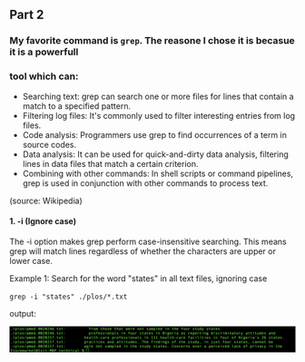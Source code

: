 ## Part 2
### My favorite command is `grep`. The reasone I chose it is becasue it is a powerfull 
### tool which can: 

- Searching text: grep can search one or more files for lines that contain a match to
a specified pattern.
- Filtering log files: It's commonly used to filter interesting entries from log files.
- Code analysis: Programmers use grep to find occurrences of a term in source codes.
- Data analysis: It can be used for quick-and-dirty data analysis, filtering lines in
data files that match a certain criterion.
- Combining with other commands: In shell scripts or command pipelines, grep is used
in conjunction with other commands to process text.

(source: Wikipedia)


#### 1. -i (Ignore case)
The -i option makes grep perform case-insensitive searching. This means grep will match lines regardless of whether the characters are 
upper or lower case.
 
 Example 1: Search for the word "states" in all text files, ignoring case
  
 `grep -i "states" ./plos/*.txt`
  
  output:
  
  ![image1](grepiplos.png)
